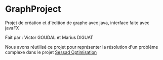 # GraphProject
Projet de création et d'édition de graphe avec java, interface faite avec javaFX

Fait par : Victor GOUDAL et Marius DIGUAT

Nous avons réutilisé ce projet pour représenter la résolution d'un problème complexe dans le projet <a href="https://github.com/Mariusfaitducode/SessadOptimisation">Sessad Optimisation</a>
